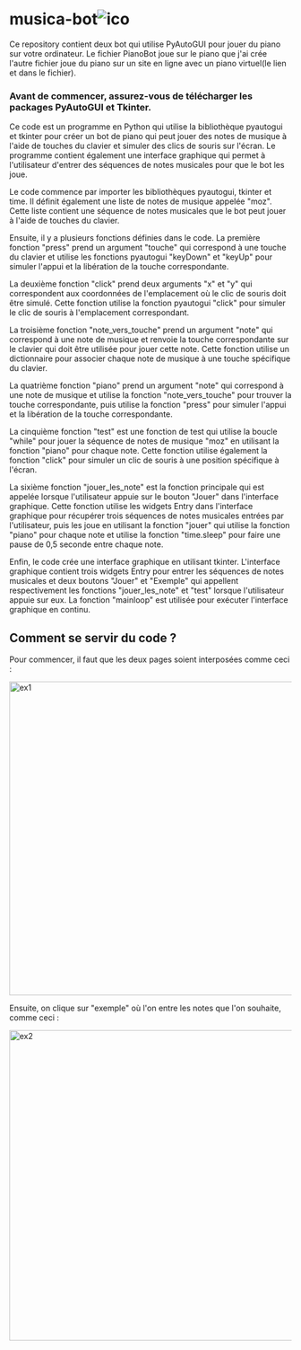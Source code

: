 # musica-bot![ico](https://user-images.githubusercontent.com/97172783/213868140-600839da-a1b0-4c43-90a5-c9d7130ad417.png)

Ce repository contient deux  bot qui utilise PyAutoGUI pour jouer du piano sur votre ordinateur.
Le fichier PianoBot joue sur le piano que j'ai crée l'autre fichier joue du piano sur un site en ligne avec un piano virtuel(le lien et dans le fichier).

### Avant de commencer, assurez-vous de télécharger les packages PyAutoGUI et Tkinter.


Ce code est un programme en Python qui utilise la bibliothèque pyautogui et tkinter pour créer un bot de piano qui peut jouer des notes de musique à l'aide de touches du clavier et simuler des clics de souris sur l'écran. Le programme contient également une interface graphique qui permet à l'utilisateur d'entrer des séquences de notes musicales pour que le bot les joue.

Le code commence par importer les bibliothèques pyautogui, tkinter et time. Il définit également une liste de notes de musique appelée "moz". Cette liste contient une séquence de notes musicales que le bot peut jouer à l'aide de touches du clavier.

Ensuite, il y a plusieurs fonctions définies dans le code. La première fonction "press" prend un argument "touche" qui correspond à une touche du clavier et utilise les fonctions pyautogui "keyDown" et "keyUp" pour simuler l'appui et la libération de la touche correspondante.

La deuxième fonction "click" prend deux arguments "x" et "y" qui correspondent aux coordonnées de l'emplacement où le clic de souris doit être simulé. Cette fonction utilise la fonction pyautogui "click" pour simuler le clic de souris à l'emplacement correspondant.

La troisième fonction "note_vers_touche" prend un argument "note" qui correspond à une note de musique et renvoie la touche correspondante sur le clavier qui doit être utilisée pour jouer cette note. Cette fonction utilise un dictionnaire pour associer chaque note de musique à une touche spécifique du clavier.

La quatrième fonction "piano" prend un argument "note" qui correspond à une note de musique et utilise la fonction "note_vers_touche" pour trouver la touche correspondante, puis utilise la fonction "press" pour simuler l'appui et la libération de la touche correspondante.

La cinquième fonction "test" est une fonction de test qui utilise la boucle "while" pour jouer la séquence de notes de musique "moz" en utilisant la fonction "piano" pour chaque note. Cette fonction utilise également la fonction "click" pour simuler un clic de souris à une position spécifique à l'écran.

La sixième fonction "jouer_les_note" est la fonction principale qui est appelée lorsque l'utilisateur appuie sur le bouton "Jouer" dans l'interface graphique. Cette fonction utilise les widgets Entry dans l'interface graphique pour récupérer trois séquences de notes musicales entrées par l'utilisateur, puis les joue en utilisant la fonction "jouer" qui utilise la fonction "piano" pour chaque note et utilise la fonction "time.sleep" pour faire une pause de 0,5 seconde entre chaque note.

Enfin, le code crée une interface graphique en utilisant tkinter. L'interface graphique contient trois widgets Entry pour entrer les séquences de notes musicales et deux boutons "Jouer" et "Exemple" qui appellent respectivement les fonctions "jouer_les_note" et "test" lorsque l'utilisateur appuie sur eux. La fonction "mainloop" est utilisée pour exécuter l'interface graphique en continu.



## Comment se servir du code ?

Pour commencer, il faut que les deux pages soient interposées comme ceci :

<img width="559" alt="ex1" src="https://user-images.githubusercontent.com/97172783/230633213-7540f7da-0ffb-418e-916b-6c3ad0ba6be9.png">



Ensuite, on clique sur "exemple" où l'on entre les notes que l'on souhaite, comme ceci :

<img width="553" alt="ex2" src="https://user-images.githubusercontent.com/97172783/230633281-284b418c-b2d5-44ca-83eb-093eb42960b0.png">

